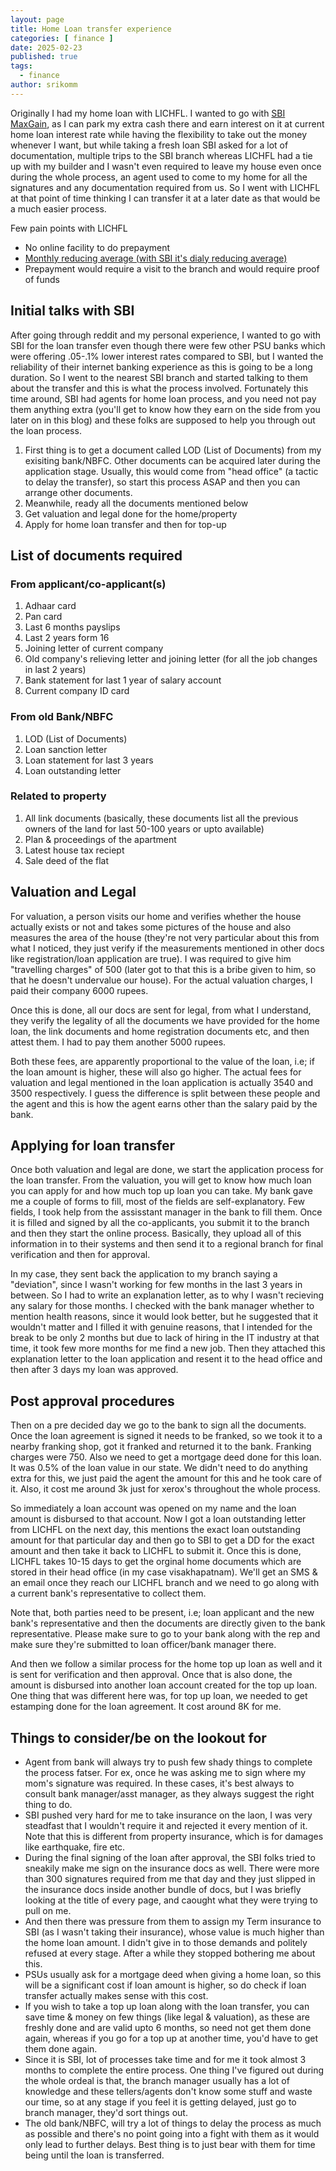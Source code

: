 ```yaml
---
layout: page
title: Home Loan transfer experience
categories: [ finance ]
date: 2025-02-23
published: true
tags:
  - finance
author: srikomm
---
```


Originally I had my home loan with LICHFL. I wanted to go with 
[SBI MaxGain](https://emicalculator.net/sbi-maxgain-why-should-you-choose-this-home-saver-loan/), as I can park my extra cash
there and earn interest on it at current home loan interest rate while having the flexibility to take out the money whenever
I want, but while taking a fresh loan SBI asked for a lot of documentation, multiple trips to the SBI branch whereas LICHFL
had a tie up with my builder and I wasn't even required to leave my house even once during the whole process, an agent used
to come to my home for all the signatures and any documentation required from us. So I went with LICHFL at that point of time
thinking I can transfer it at a later date as that would be a much easier process.

Few pain points with LICHFL

- No online facility to do prepayment
- [Monthly reducing average (with SBI it's dialy reducing average)](https://emicalculator.net/monthly-reducing-balance-vs-daily-reducing-balance/)
- Prepayment would require a visit to the branch and would require proof of funds

## Initial talks with SBI

After going through reddit and my personal experience, I wanted to go with SBI for the loan transfer even though there were few
other PSU banks which were offering .05-.1% lower interest rates compared to SBI, but I wanted the reliability of their internet
banking experience as this is going to be a long duration. So I went to the nearest SBI branch and started talking to them about
the transfer and this is what the process involved. Fortunately this time around, SBI had agents for home loan process, and you
need not pay them anything extra (you'll get to know how they earn on the side from you later on in this blog) and these folks
are supposed to help you through out the loan process.

1. First thing is to get a document called LOD (List of Documents) from my exisiting bank/NBFC. Other documents can be acquired later during the
application stage. Usually, this would come from "head office" (a tactic to delay the transfer), so start this process ASAP and then you can
arrange other documents.
2. Meanwhile, ready all the documents mentioned below
3. Get valuation and legal done for the home/property
4. Apply for home loan transfer and then for top-up

## List of documents required

### From applicant/co-applicant(s)

1. Adhaar card
2. Pan card
3. Last 6 months payslips
4. Last 2 years form 16
5. Joining letter of current company
6. Old company's relieving letter and joining letter (for all the job changes in last 2 years)
7. Bank statement for last 1 year of salary account
8. Current company ID card

### From old Bank/NBFC

1. LOD (List of Documents)
2. Loan sanction letter
3. Loan statement for last 3 years
4. Loan outstanding letter

### Related to property

1. All link documents (basically, these documents list all the previous owners of the land for last 50-100 years or upto available)
2. Plan & proceedings of the apartment
3. Latest house tax reciept
4. Sale deed of the flat

## Valuation and Legal

For valuation, a person visits our home and verifies whether the house actually exists or not and takes some pictures of the house
and also measures the area of the house (they're not very particular about this from what I noticed, they just verify if the measurements
mentioned in other docs like registration/loan application are true). I was required to give him "travelling charges" of 500 (later got to
that this is a bribe given to him, so that he doesn't undervalue our house). For the actual valuation charges, I paid their company 6000 rupees.

Once this is done, all our docs are sent for legal, from what I understand, they verify the legality of all the documents we have provided for
the home loan, the link documents and home registration documents etc, and then attest them. I had to pay them another 5000 rupees.

Both these fees, are apparently proportional to the value of the loan, i.e; if the loan amount is higher, these will also go higher.
The actual fees for valuation and legal mentioned in the loan application is actually 3540 and 3500 respectively. I guess the difference
is split between these people and the agent and this is how the agent earns other than the salary paid by the bank.

## Applying for loan transfer

Once both valuation and legal are done, we start the application process for the loan transfer. From the valuation, you will get to know how much
loan you can apply for and how much top up loan you can take. My bank gave me a couple of forms to fill, most of the fields are self-explanatory.
Few fields, I took help from the assisstant manager in the bank to fill them. Once it is filled and signed by all the co-applicants, you submit it
to the branch and then they start the online process. Basically, they upload all of this information in to their systems and then send it to a
regional branch for final verification and then for approval.

In my case, they sent back the application to my branch saying a "deviation", since I wasn't working for few months in the last 3 years in between.
So I had to write an explanation letter, as to why I wasn't recieving any salary for those months. I checked with the bank manager whether to
mention health reasons, since it would look better, but he suggested that it wouldn't matter and I filled it with genuine reasons, that I intended
for the break to be only 2 months but due to lack of hiring in the IT industry at that  time, it took few more months for me find a new job.
Then they attached this explanation letter to the loan application and resent it to the head office and then after 3 days my loan was approved.

## Post approval procedures

Then on a pre decided day we go to the bank to sign all the documents. Once the loan agreement is signed it needs to be franked, so we took it to a
nearby franking shop, got it franked and returned it to the bank. Franking charges were 750. Also we need to get a mortgage deed done for this loan.
It was 0.5% of the loan value in our state. We didn't need to do anything extra for this, we just paid the agent the amount for this and he took care of it. Also, it cost me around 3k just for xerox's throughout the whole process.

So immediately a loan account was opened on my name and the loan amount is disbursed to that account.
Now I got a loan outstanding letter from LICHFL on the next day, this mentions the exact loan outstanding amount for that particular day and then go
to SBI to get a DD for the exact amount and then take it back to LICHFL to submit it. Once this is done, LICHFL takes 10-15 days to get the orginal
home documents which are stored in their head office (in my case visakhapatnam). We'll get an SMS & an email once they reach our LICHFL branch and we
need to go along with a current bank's representative to collect them.

Note that, both parties need to be present, i.e; loan applicant and the new bank's representative and then the documents are directly given to the
bank representative. Please make sure to go to your bank along with the rep and make sure they're submitted to loan officer/bank manager there.

And then we follow a similar process for the home top up loan as well and it is sent for verification and then approval. Once that is also done, the
amount is disbursed into another loan account created for the top up loan. One thing that was different here was, for top up loan, we needed to get
estamping done for the loan agreement. It cost around 8K for me.

## Things to consider/be on the lookout for

- Agent from bank will always try to push few shady things to complete the process fatser. For ex, once he was asking me to sign where my mom's
signature was required. In these cases, it's best always to consult bank manager/asst manager, as they always suggest the right thing to do.
- SBI pushed very hard for me to take insurance on the laon, I was very steadfast that I wouldn't require it and rejected it every mention of it.
Note that this is different from property insurance, which is for damages like earthquake, fire etc.
- During the final signing of the loan after approval, the SBI folks tried to sneakily make me sign on the insurance docs as well. There were
more than 300 signatures required from me that day and they just slipped in the insurance docs inside another bundle of docs, but I was briefly
looking at the title of every page, and caought what they were trying to pull on me.
- And then there was pressure from them to assign my Term insurance to SBI (as I wasn't taking their insurance), whose value is much higher than
the home loan amount. I didn't give in to those demands and politely refused at every stage. After a while they stopped bothering me about this.
- PSUs usually ask for a mortgage deed when giving a home loan, so this will be a significant cost if loan amount is higher, so do check if loan
transfer actually makes sense with this cost.
- If you wish to take a top up loan along with the loan transfer, you can save time & money on few things (like legal & valuation), as these are
freshly done and are valid upto 6 months, so need not get them done again, whereas if you go for a top up at another time, you'd have to get them
done again.
- Since it is SBI, lot of processes take time and for me it took almost 3 months to complete the entire process. One thing I've figured out during
the whole ordeal is that, the branch manager usually has a lot of knowledge and these tellers/agents don't know some stuff and waste our time, so
at any stage if you feel it is getting delayed, just go to branch manager, they'd sort things out.
- The old bank/NBFC, will try a lot of things to delay the process as much as possible and there's no point going into a fight with them as it would
only lead to further delays. Best thing is to just bear with them for time being until the loan is transferred.
